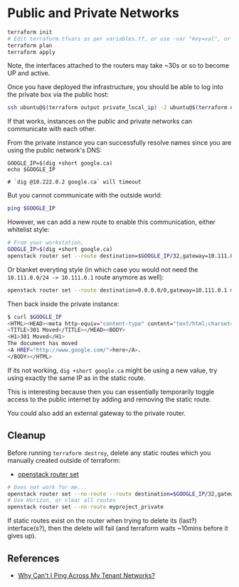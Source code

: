 # Public and Private Networks

```bash
terraform init
# Edit terraform.tfvars as per variables.tf, or use -var "key=val", or set TF_VAR_key, or enter values at the prompt
terraform plan
terraform apply
```

Note, the interfaces attached to the routers may take ~30s or so to become UP
and active.

Once you have deployed the infrastructure, you should be able to log into the
private box via the public host:

```bash
ssh ubuntu@$(terraform output private_local_ip) -J ubuntu@$(terraform output public_floating_ip)
```

If that works, instances on the public and private networks can communicate
with each other.

From the private instance you can successfully resolve names since you are
using the public network's DNS:

```
GOOGLE_IP=$(dig +short google.ca)
echo $GOOGLE_IP

# `dig @10.222.0.2 google.ca` will timeout
```

But you cannot communicate with the outside world:

```bash
ping $GOOGLE_IP
```

However, we can add a new route to enable this communication, either whitelist style:

```bash
# From your workstation,
GOOGLE_IP=$(dig +short google.ca)
openstack router set --route destination=$GOOGLE_IP/32,gateway=10.111.0.1 myproject_private
```

Or blanket everyting style (in which case you would not need the
`10.111.0.0/24 -> 10.111.0.1` route anymore as well):

```bash
openstack router set --route destination=0.0.0.0/0,gateway=10.111.0.1 myproject_private
```

Then back inside the private instance:

```bash
$ curl $GOOGLE_IP
<HTML><HEAD><meta http-equiv="content-type" content="text/html;charset=utf-8">
<TITLE>301 Moved</TITLE></HEAD><BODY>
<H1>301 Moved</H1>
The document has moved
<A HREF="http://www.google.com/">here</A>.
</BODY></HTML>
```

If its not working, `dig +short google.ca` might be using a new value, try
using exactly the same IP as in the static route.

This is interesting because then you can essentially temporarily toggle access
to the public internet by adding and removing the static route.

You could also add an external gateway to the private router.

## Cleanup

Before running `terraform destroy`, delete any static routes which you manually
created outside of terraform:

- [openstack router set](https://docs.openstack.org/python-openstackclient/pike/cli/command-objects/router.html#router-set)

```bash
# Does not work for me...
openstack router set --no-route --route destination=$GOOGLE_IP/32,gateway=10.111.0.1 myproject_private
# Use Horizon, or clear all routes
openstack router set --no-route myproject_private
```

If static routes exist on the router when trying to delete its (last?)
interface(s?), then the delete will fail (and terraform waits ~10mins before it
gives up).

## References

-  [Why Can't I Ping Across My Tenant Networks?](https://ibm-blue-box-help.github.io/help-documentation/troubleshooting/Unable_to_ping_tenant_network/)
